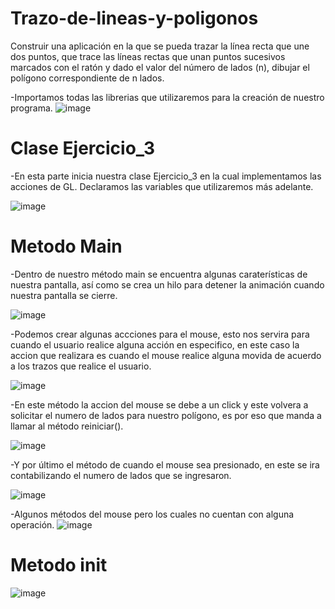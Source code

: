 # Trazo-de-lineas-y-poligonos
Construir una aplicación en la que se pueda trazar la línea recta
que une dos puntos, que trace las líneas rectas que unan puntos sucesivos marcados con el
ratón y dado el valor del número de lados (n), dibujar el polígono correspondiente de n lados. 

-Importamos todas las librerias que utilizaremos para la creación de nuestro programa.
![image](https://user-images.githubusercontent.com/71079322/132070962-4e954679-a05b-4542-bb5f-6630850d6ee8.png)

# Clase Ejercicio_3
-En esta parte inicia nuestra clase Ejercicio_3 en la cual implementamos las acciones de GL. Declaramos las variables que utilizaremos más adelante.

![image](https://user-images.githubusercontent.com/71079322/132071921-267050cb-662c-4fa3-bab6-4e8c0286f3c2.png)

# Metodo Main
-Dentro de nuestro método main se encuentra algunas caraterísticas de nuestra pantalla, así como se crea un hilo para detener la animación cuando nuestra pantalla se cierre.

![image](https://user-images.githubusercontent.com/71079322/132072195-8fffe314-fb80-4b25-a61a-888e96e5f500.png)

-Podemos crear algunas accciones para el mouse, esto nos servira para cuando el usuario realice alguna acción en especifico, en este caso la accion que realizara es 
cuando el mouse realice alguna movida de acuerdo a los trazos que realice el usuario.

![image](https://user-images.githubusercontent.com/71079322/132072730-af4c86b9-7ef5-43a2-9ab4-2d6275a43175.png)

-En este método la accion del mouse se debe a un click y este volvera a solicitar el numero de lados para nuestro polígono, es por eso que manda a llamar al método reiniciar().

![image](https://user-images.githubusercontent.com/71079322/132073140-32f84d44-c5cd-4776-8e94-7c8ff5e65a7a.png)

-Y por último el método de cuando el mouse sea presionado, en este se ira contabilizando el numero de lados que se ingresaron.

![image](https://user-images.githubusercontent.com/71079322/132073307-b6713f52-c2b0-4bc1-b958-45264acbe5d8.png)

-Algunos métodos del mouse pero los cuales no cuentan con alguna operación.
![image](https://user-images.githubusercontent.com/71079322/132073336-6003d8ba-facd-415f-9e9c-e570fee6fcc0.png)

# Metodo init

![image](https://user-images.githubusercontent.com/71079322/132073411-0b7a1dbb-1f46-401d-8820-6158056dab47.png)




